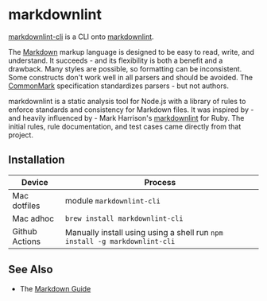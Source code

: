 # markdownlint

[markdownlint-cli](https://github.com/igorshubovych/markdownlint-cli) is a CLI onto [markdownlint](https://github.com/DavidAnson/markdownlint).

The [Markdown](https://en.wikipedia.org/wiki/Markdown) markup language is designed to be easy to read, write, and understand. It succeeds - and its flexibility is both a benefit and a drawback. Many styles are possible, so formatting can be inconsistent. Some constructs don't work well in all parsers and should be avoided. The [CommonMark](https://commonmark.org) specification standardizes parsers - but not authors.

markdownlint is a static analysis tool for Node.js with a library of rules to enforce standards and consistency for Markdown files. It was inspired by - and heavily influenced by - Mark Harrison's [markdownlint](https://github.com/markdownlint/markdownlint) for Ruby. The initial rules, rule documentation, and test cases came directly from that project.

## Installation

| Device | Process |
|-|-|
| Mac dotfiles | module `markdownlint-cli` |
| Mac adhoc | `brew install markdownlint-cli` |
| Github Actions | Manually install using using a shell run `npm install -g markdownlint-cli` |

## See Also

- The [Markdown Guide](https://www.markdownguide.org)
